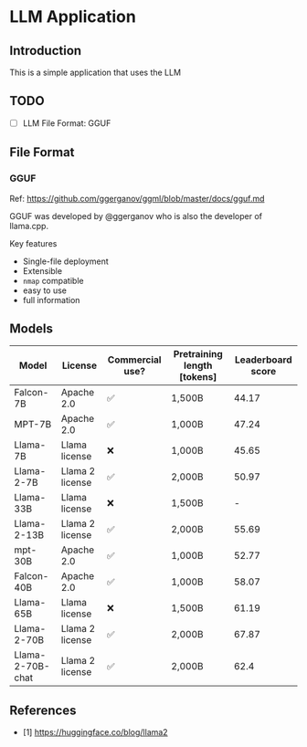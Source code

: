 # LLM Application



## Introduction

This is a simple application that uses the LLM



## TODO
- [ ] LLM File Format: GGUF



## File Format

### GGUF

Ref: https://github.com/ggerganov/ggml/blob/master/docs/gguf.md

GGUF was developed by @ggerganov who is also the developer of llama.cpp.

Key features
- Single-file deployment
- Extensible
- `nmap` compatible
- easy to use
- full information
  




## Models


Model           | License           | Commercial use? | Pretraining length [tokens] | Leaderboard score
----------------|-------------------|-----------------|----------------------------|-----------------
Falcon-7B       | Apache 2.0        | ✅               | 1,500B                     | 44.17
MPT-7B          | Apache 2.0        | ✅               | 1,000B                     | 47.24
Llama-7B        | Llama license     | ❌               | 1,000B                     | 45.65
Llama-2-7B      | Llama 2 license   | ✅               | 2,000B                     | 50.97
Llama-33B       | Llama license     | ❌               | 1,500B                     | -
Llama-2-13B     | Llama 2 license   | ✅               | 2,000B                     | 55.69
mpt-30B         | Apache 2.0        | ✅               | 1,000B                     | 52.77
Falcon-40B      | Apache 2.0        | ✅               | 1,000B                     | 58.07
Llama-65B       | Llama license     | ❌               | 1,500B                     | 61.19
Llama-2-70B     | Llama 2 license   | ✅               | 2,000B                     | 67.87
Llama-2-70B-chat| Llama 2 license   | ✅               | 2,000B                     | 62.4



## References
- [1] https://huggingface.co/blog/llama2